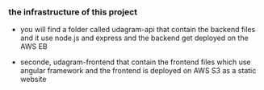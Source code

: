 ### the infrastructure of this project

- you will find a folder called udagram-api that contain the backend files and it use node.js and express and the backend get deployed on the AWS EB

- seconde, udagram-frontend that contain the frontend files which use angular framework and the frontend is deployed on AWS S3 as a static website
